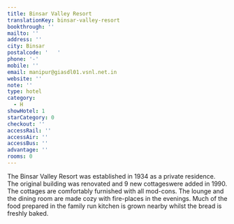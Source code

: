 ```yaml
---
title: Binsar Valley Resort
translationKey: binsar-valley-resort
bookthrough: ''
mailto: ''
address: ''
city: Binsar
postalcode: '   '
phone: '-'
mobile: ''
email: manipur@giasdl01.vsnl.net.in
website: ''
note: ''
type: hotel
category:
  - H
showHotel: 1
starCategory: 0
checkout: ''
accessRail: ''
accessAir: ''
accessBus: ''
advantage: ''
rooms: 0
---
```

The Binsar Valley Resort was established in 1934 as a private residence. The original building was renovated and 9 new cottageswere added in 1990. The cottages are comfortably furnished with all mod-cons. The lounge and the dining room are made cozy with fire-places in the evenings. Much of the food prepared in the family run kitchen is grown nearby whilst the bread is freshly baked.